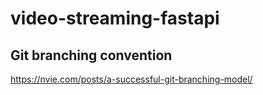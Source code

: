 # video-streaming-fastapi

## Git branching convention
https://nvie.com/posts/a-successful-git-branching-model/
